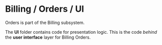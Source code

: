 # Billing / Orders / UI

Orders is part of the Billing subsystem.
  
The **UI** folder contains code for presentation logic. This is the code *behind* the **user interface** layer for Billing Orders.
